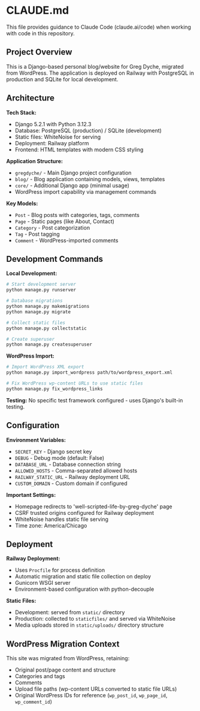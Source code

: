 # CLAUDE.md

This file provides guidance to Claude Code (claude.ai/code) when working with code in this repository.

## Project Overview

This is a Django-based personal blog/website for Greg Dyche, migrated from WordPress. The application is deployed on Railway with PostgreSQL in production and SQLite for local development.

## Architecture

**Tech Stack:**
- Django 5.2.1 with Python 3.12.3
- Database: PostgreSQL (production) / SQLite (development)
- Static files: WhiteNoise for serving
- Deployment: Railway platform
- Frontend: HTML templates with modern CSS styling

**Application Structure:**
- `gregdyche/` - Main Django project configuration
- `blog/` - Blog application containing models, views, templates
- `core/` - Additional Django app (minimal usage)
- WordPress import capability via management commands

**Key Models:**
- `Post` - Blog posts with categories, tags, comments
- `Page` - Static pages (like About, Contact)
- `Category` - Post categorization
- `Tag` - Post tagging
- `Comment` - WordPress-imported comments

## Development Commands

**Local Development:**
```bash
# Start development server
python manage.py runserver

# Database migrations
python manage.py makemigrations
python manage.py migrate

# Collect static files
python manage.py collectstatic

# Create superuser
python manage.py createsuperuser
```

**WordPress Import:**
```bash
# Import WordPress XML export
python manage.py import_wordpress path/to/wordpress_export.xml

# Fix WordPress wp-content URLs to use static files
python manage.py fix_wordpress_links
```

**Testing:**
No specific test framework configured - uses Django's built-in testing.

## Configuration

**Environment Variables:**
- `SECRET_KEY` - Django secret key
- `DEBUG` - Debug mode (default: False)
- `DATABASE_URL` - Database connection string
- `ALLOWED_HOSTS` - Comma-separated allowed hosts
- `RAILWAY_STATIC_URL` - Railway deployment URL
- `CUSTOM_DOMAIN` - Custom domain if configured

**Important Settings:**
- Homepage redirects to 'well-scripted-life-by-greg-dyche' page
- CSRF trusted origins configured for Railway deployment
- WhiteNoise handles static file serving
- Time zone: America/Chicago

## Deployment

**Railway Deployment:**
- Uses `Procfile` for process definition
- Automatic migration and static file collection on deploy
- Gunicorn WSGI server
- Environment-based configuration with python-decouple

**Static Files:**
- Development: served from `static/` directory
- Production: collected to `staticfiles/` and served via WhiteNoise
- Media uploads stored in `static/uploads/` directory structure

## WordPress Migration Context

This site was migrated from WordPress, retaining:
- Original post/page content and structure
- Categories and tags
- Comments
- Upload file paths (wp-content URLs converted to static file URLs)
- Original WordPress IDs for reference (`wp_post_id`, `wp_page_id`, `wp_comment_id`)